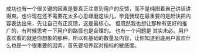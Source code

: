 成功也有一个很关键的因素是要真正注意到用户的反馈，而不是纯图着自己讲话讲得爽。也许现在还不需要花太多心思琢磨这块儿，毕竟我现在最重要的是赶快把内容表达出来，先让自己有正反馈，这是最核心。 但既然我也想让那种有更好的推广的，有时候思考一下用户的路径也是合理的。
也有一个问题是 其实未必。用户喜欢看的就是你想象的那种，所以有基础的数量及内容，让你知道到底用户喜欢什么也是一个很重要的因素，首先要培养起对指标的敏感度。